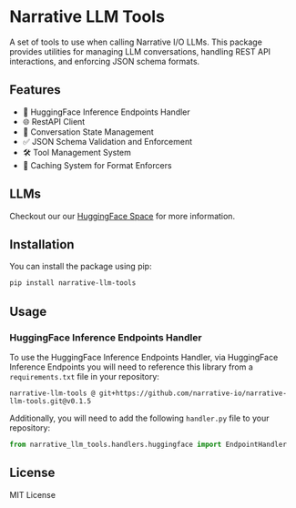 # Narrative LLM Tools

A set of tools to use when calling Narrative I/O LLMs. This package provides utilities for managing LLM conversations, handling REST API interactions, and enforcing JSON schema formats.

## Features

- 🤗 HuggingFace Inference Endpoints Handler
- 🌐 RestAPI Client
- 💬 Conversation State Management
- ✅ JSON Schema Validation and Enforcement
- 🛠️ Tool Management System
- 💾 Caching System for Format Enforcers

## LLMs

Checkout our our [HuggingFace Space](https://huggingface.co/spaces/narrative-io/README) for more information.

## Installation

You can install the package using pip:

```bash
pip install narrative-llm-tools
```

## Usage

### HuggingFace Inference Endpoints Handler

To use the HuggingFace Inference Endpoints Handler, via HuggingFace Inference Endpoints you will need to reference this library from a `requirements.txt` file in your repository:

```text
narrative-llm-tools @ git+https://github.com/narrative-io/narrative-llm-tools.git@v0.1.5
```

Additionally, you will need to add the following `handler.py` file to your repository:

```python
from narrative_llm_tools.handlers.huggingface import EndpointHandler
```

## License

MIT License
